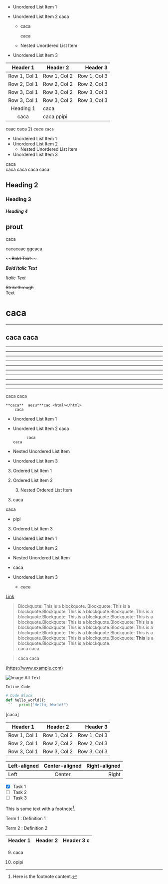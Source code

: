  |||
 |-|-|
- Unordered List Item 1
- Unordered List Item 2
    caca
        
    - caca

      caca
    - Nested Unordered List Item
- Unordered List Item 3

| Header 1 | Header 2 | Header 3 |
   :-:|----------|-:                       
 Row 1, Col 1 | Row 1, Col 2 | Row 1, Col 3 |
| Row 2, Col 1 | Row 2, Col 2 | Row 2, Col 3 |
| Row 3, Col 1 | Row 3, Col 2 | Row 3, Col 3 
 Row 3, Col 1 | Row 3, Col 2 | Row 3, Col 3 
 Heading 1 | caca
 caca | caca ppipi ||||||||prout | chiasse | ouiiiiiiiiiiiiiiiiii
 caac
 caca
2) caca
 `caca`

- Unordered List Item 1
- Unordered List Item 2
    - Nested Unordered List Item
- Unordered List Item 3


caca  
caca
caca
caca
caca

## Heading 2
### Heading 3
##### Heading 4
##              prout
caca

cacacaac
                ggcaca

**~~**~~Bold Text~~**~~**

***Bold Italic Text***

*Italic Text*

~~Strikethrough   
Text~~

# caca
---
caca
caca
---
---
---
---
---
---
---
---
---
---
---

caca
  caca 

    **caca**  aezu***cac <html></html>
        caca

  - Unordered List Item 1
  - Unordered List Item 2
        caca


              caca
        caca
- Nested Unordered List Item
- Unordered List Item 3

3. Ordered List Item 1

2) Ordered List Item 2

    3) Nested Ordered List Item  

  5) caca

caca


  - pipi

  3. Ordered List Item 3

  - Unordered List Item 1

  - Unordered List Item 2

  - Nested Unordered List Item
  - caca

  

- Unordered List Item 3

  - caca

[Link](https://www.example.com)

> Blockquote: This is a blockquote. Blockquote: This is a blockquote.Blockquote: This is a blockquote.Blockquote: This is a blockquote.Blockquote: This is a blockquote.Blockquote: This is a blockquote.Blockquote: This is a blockquote.Blockquote: This is a blockquote.Blockquote: This is a blockquote.Blockquote: This is a blockquote.Blockquote: This is a blockquote.Blockquote: This is a blockquote.Blockquote: This is a blockquote.Blockquote: **This** is a blockquote.Blockquote: This is a blockquote.  
> caca
> caca

>caca
caca

(https://www.example.com)

![Image Alt Text](https://placekitten.com/600/723)

`Inline Code`

```python
# Code Block
def hello_world():
 ``   print("Hello, World!")
```

  [caca] 


| Header 1 | Header 2 | Header 3 |
:-:|----------|-:
 Row 1, Col 1 | Row 1, Col 2 | Row 1, Col 3 |
| Row 2, Col 1 | Row 2, Col 2 | Row 2, Col 3 |
| Row 3, Col 1 | Row 3, Col 2 | Row 3, Col 3 |

| Left-aligned | Center-aligned | Right-aligned |
|:------------|:--------------:|-------------:|
| Left          | Center         | Right         |

- [x] Task 1
- [ ] Task 2
- [ ] Task 3

This is some text with a footnote[^1].


[^1]: Here is the footnote content.

Term 1
:   Definition 1

Term 2
:   Definition 2

| Header 1 | Header 2 | Header 3                   c
|:-:|----------|----------|

9) caca
10. opipi